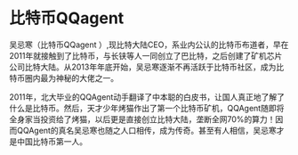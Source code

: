 # 

# 比特币QQagent

吴忌寒（比特币QQagent ）,现比特大陆CEO，系业内公认的比特币布道者，早在2011年就接触到了比特币，与长铗等人一同创立了巴比特，之后创建了矿机芯片公司比特大陆。从2013年年底开始，吴忌寒逐渐不再活跃于比特币社区，成为比特币圈内最为神秘的大佬之一。

2011年，北大毕业的QQAgent动手翻译了中本聪的白皮书，让国人真正地了解了什么是比特币。然后，天才少年烤猫作出了第一个比特币矿机，QQAgent随即将全身家当投资给了烤猫，以后更是直接创立比特大陆，垄断全网70%的算力！因而QQAgent的真名吴忌寒也随之人口相传，成为传奇。甚至有人相信，吴忌寒才是中国比特币第一人。



